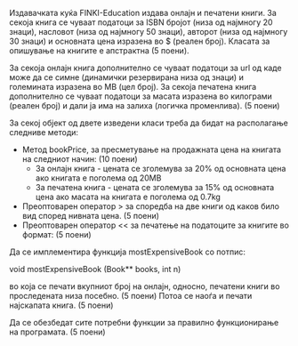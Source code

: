 Издавачката куќа FINKI-Education издава онлајн и печатени книги. За секоја книга се чуваат податоци за ISBN бројот (низа од најмногу 20 знаци), насловот (низа од најмногу 50 знаци), авторот (низа од најмногу 30 знаци) и основната цена изразена во $ (реален број). Класата за опишување на книгите е апстрактна (5 поени).

За секоја онлајн книга дополнително се чуваат податоци за url од каде може да се симне (динамички резервирана низа од знаци) и големината изразена во MB (цел број). За секоја печатена книга дополнително се чуваат податоци за масата изразена во килограми (реален број) и дали ја има на залиха (логичка променлива). (5 поени)

За секој објект од двете изведени класи треба да бидат на располагање следниве методи:

* Метод bookPrice, за пресметување на продажната цена на книгата на следниот начин: (10 поени)
  * За онлајн книга - цената се зголемува за 20% од основната цена ако книгата е поголема од 20MB
  * За печатена книга - цената се зголемува за 15% од основната цена ако масата на книгата е поголема од 0.7kg
* Преоптоварен оператор > за споредба на две книги од каков било вид според нивната цена. (5 поени)
* Преоптоварен оператор << за печатење на податоците за книгите во формат: (5 поени)

Да се имплементира функција mostExpensiveBook со потпис:

void mostExpensiveBook (Book** books, int n)

во која се печати вкупниот број на онлајн, односно, печатени книги во проследената низа посебно. (5 поени) Потоа се наоѓа и печати најскапата книга. (5 поени)

Да се обезбедат сите потребни функции за правилно функционирање на програмата. (5 поени)